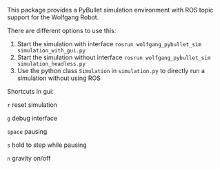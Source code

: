 This package provides a PyBullet simulation environment with ROS topic support for the Wolfgang Robot.

There are different options to use this:
1. Start the simulation with interface `rosrun wolfgang_pybullet_sim simulation_with_gui.py`
2. Start the simulation without interface `rosrun wolfgang_pybullet_sim simulation_headless.py`
3. Use the python class `Simulation` in `simulation.py` to directly run a simulation without using ROS

Shortcuts in gui:

`r` reset simulation

`g` debug interface

`space` pausing

`s` hold to step while pausing

`n` gravity on/off